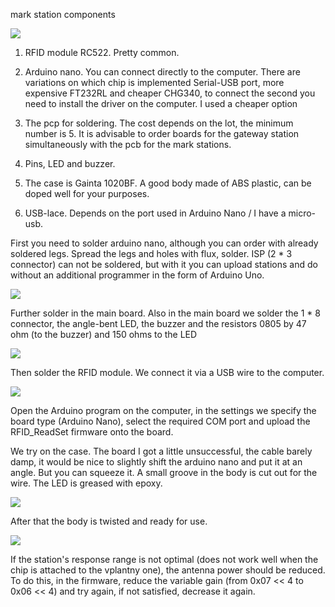 mark station components

![](https://raw.githubusercontent.com/alexandervolikov/sportiduino/master/Images/w01.jpg)

1. RFID module RC522. Pretty common.

2. Arduino nano. You can connect directly to the computer. There are variations on which chip is implemented Serial-USB port, more expensive FT232RL and cheaper CHG340, to connect the second you need to install the driver on the computer. I used a cheaper option

3. The pcp for soldering. The cost depends on the lot, the minimum number is 5. It is advisable to order boards for the gateway station simultaneously with the pcb for the mark stations.

4. Pins, LED and buzzer. 

5. The case is Gainta 1020BF. A good body made of ABS plastic, can be doped well for your purposes. 

6. USB-lace. Depends on the port used in Arduino Nano / I have a micro-usb.

First you need to solder arduino nano, although you can order with already soldered legs. Spread the legs and holes with flux, solder. ISP (2 * 3 connector) can not be soldered, but with it you can upload stations and do without an additional programmer in the form of Arduino Uno.

![](https://raw.githubusercontent.com/alexandervolikov/sportiduino/master/Images/w02.jpg )

Further solder in the main board. Also in the main board we solder the 1 * 8 connector, the angle-bent LED, the buzzer and the resistors 0805 by 47 ohm (to the buzzer) and 150 ohms to the LED

![](https://raw.githubusercontent.com/alexandervolikov/sportiduino/master/Images/w03.jpg)
 

Then solder the RFID module. We connect it via a USB wire to the computer.
 
![](https://raw.githubusercontent.com/alexandervolikov/sportiduino/master/Images/w04.jpg)


Open the Arduino program on the computer, in the settings we specify the board type (Arduino Nano), select the required COM port and upload the RFID_ReadSet firmware onto the board.

We try on the case. The board I got a little unsuccessful, the cable barely damp, it would be nice to slightly shift the arduino nano and put it at an angle. But you can squeeze it. A small groove in the body is cut out for the wire. The LED is greased with epoxy.
 
![](https://raw.githubusercontent.com/alexandervolikov/sportiduino/master/Images/w05.jpg)

After that the body is twisted and ready for use.

![](https://raw.githubusercontent.com/alexandervolikov/sportiduino/master/Images/w06.jpg)

If the station's response range is not optimal (does not work well when the chip is attached to the vplantny one), the antenna power should be reduced. To do this, in the firmware, reduce the variable gain (from 0x07 << 4 to 0x06 << 4) and try again, if not satisfied, decrease it again.